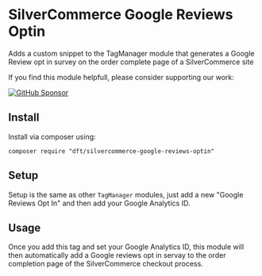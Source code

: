 # SilverCommerce Google Reviews Optin

Adds a custom snippet to the TagManager module that generates a Google Review opt in survey on the order complete page of a SilverCommerce site

If you find this module helpfull, please consider supporting our work:

[![GitHub Sponsor](https://img.shields.io/github/sponsors/Dean-Forest-Tech?label=Sponsor&logo=GitHub)](https://github.com/sponsors/Dean-Forest-Tech)

## Install

Install via composer using:

    composer require "dft/silvercommerce-google-reviews-optin"

## Setup

Setup is the same as other `TagManager` modules, just add a new "Google Reviews Opt In" and then add your Google Analytics ID.

## Usage

Once you add this tag and set your Google Analytics ID, this module will then automatically add a Google reviews opt in servay to the order completion page of the SilverCommerce checkout process.